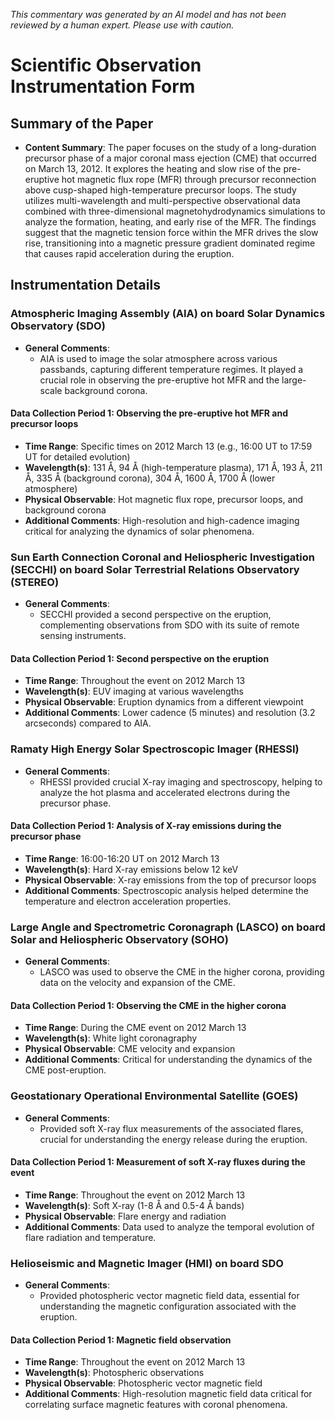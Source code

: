 _This commentary was generated by an AI model and has not been reviewed by a human expert. Please use with caution._

# Scientific Observation Instrumentation Form

## Summary of the Paper
- **Content Summary**: The paper focuses on the study of a long-duration precursor phase of a major coronal mass ejection (CME) that occurred on March 13, 2012. It explores the heating and slow rise of the pre-eruptive hot magnetic flux rope (MFR) through precursor reconnection above cusp-shaped high-temperature precursor loops. The study utilizes multi-wavelength and multi-perspective observational data combined with three-dimensional magnetohydrodynamics simulations to analyze the formation, heating, and early rise of the MFR. The findings suggest that the magnetic tension force within the MFR drives the slow rise, transitioning into a magnetic pressure gradient dominated regime that causes rapid acceleration during the eruption.

## Instrumentation Details

### Atmospheric Imaging Assembly (AIA) on board Solar Dynamics Observatory (SDO)
- **General Comments**:
   - AIA is used to image the solar atmosphere across various passbands, capturing different temperature regimes. It played a crucial role in observing the pre-eruptive hot MFR and the large-scale background corona.

#### Data Collection Period 1: Observing the pre-eruptive hot MFR and precursor loops
- **Time Range**: Specific times on 2012 March 13 (e.g., 16:00 UT to 17:59 UT for detailed evolution)
- **Wavelength(s)**: 131 Å, 94 Å (high-temperature plasma), 171 Å, 193 Å, 211 Å, 335 Å (background corona), 304 Å, 1600 Å, 1700 Å (lower atmosphere)
- **Physical Observable**: Hot magnetic flux rope, precursor loops, and background corona
- **Additional Comments**: High-resolution and high-cadence imaging critical for analyzing the dynamics of solar phenomena.

### Sun Earth Connection Coronal and Heliospheric Investigation (SECCHI) on board Solar Terrestrial Relations Observatory (STEREO)
- **General Comments**:
   - SECCHI provided a second perspective on the eruption, complementing observations from SDO with its suite of remote sensing instruments.

#### Data Collection Period 1: Second perspective on the eruption
- **Time Range**: Throughout the event on 2012 March 13
- **Wavelength(s)**: EUV imaging at various wavelengths
- **Physical Observable**: Eruption dynamics from a different viewpoint
- **Additional Comments**: Lower cadence (5 minutes) and resolution (3.2 arcseconds) compared to AIA.

### Ramaty High Energy Solar Spectroscopic Imager (RHESSI)
- **General Comments**:
   - RHESSI provided crucial X-ray imaging and spectroscopy, helping to analyze the hot plasma and accelerated electrons during the precursor phase.

#### Data Collection Period 1: Analysis of X-ray emissions during the precursor phase
- **Time Range**: 16:00-16:20 UT on 2012 March 13
- **Wavelength(s)**: Hard X-ray emissions below 12 keV
- **Physical Observable**: X-ray emissions from the top of precursor loops
- **Additional Comments**: Spectroscopic analysis helped determine the temperature and electron acceleration properties.

### Large Angle and Spectrometric Coronagraph (LASCO) on board Solar and Heliospheric Observatory (SOHO)
- **General Comments**:
   - LASCO was used to observe the CME in the higher corona, providing data on the velocity and expansion of the CME.

#### Data Collection Period 1: Observing the CME in the higher corona
- **Time Range**: During the CME event on 2012 March 13
- **Wavelength(s)**: White light coronagraphy
- **Physical Observable**: CME velocity and expansion
- **Additional Comments**: Critical for understanding the dynamics of the CME post-eruption.

### Geostationary Operational Environmental Satellite (GOES)
- **General Comments**:
   - Provided soft X-ray flux measurements of the associated flares, crucial for understanding the energy release during the eruption.

#### Data Collection Period 1: Measurement of soft X-ray fluxes during the event
- **Time Range**: Throughout the event on 2012 March 13
- **Wavelength(s)**: Soft X-ray (1-8 Å and 0.5-4 Å bands)
- **Physical Observable**: Flare energy and radiation
- **Additional Comments**: Data used to analyze the temporal evolution of flare radiation and temperature.

### Helioseismic and Magnetic Imager (HMI) on board SDO
- **General Comments**:
   - Provided photospheric vector magnetic field data, essential for understanding the magnetic configuration associated with the eruption.

#### Data Collection Period 1: Magnetic field observation
- **Time Range**: Throughout the event on 2012 March 13
- **Wavelength(s)**: Photospheric observations
- **Physical Observable**: Photospheric vector magnetic field
- **Additional Comments**: High-resolution magnetic field data critical for correlating surface magnetic features with coronal phenomena.
